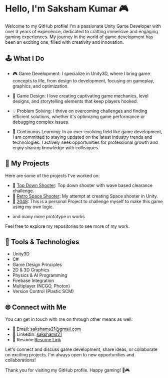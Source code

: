 # Hello, I'm Saksham Kumar 🎮

Welcome to my GitHub profile! I'm a passionate Unity Game Developer with over 3 years of experience, dedicated to crafting immersive and engaging gaming experiences. My journey in the world of game development has been an exciting one, filled with creativity and innovation.

## 🕹️ What I Do

- 🎮 Game Development: I specialize in Unity3D, where I bring game concepts to life, from design to development, focusing on gameplay, graphics, and optimization.

- 🧩 Game Design: I love creating captivating game mechanics, level designs, and storytelling elements that keep players hooked.

- 💡 Problem Solving: I thrive on overcoming challenges and finding efficient solutions, whether it's optimizing game performance or debugging complex issues.

- 📖 Continuous Learning: In an ever-evolving field like game development, I am committed to staying updated on the latest industry trends and technologies. I actively seek opportunities for professional growth and enjoy sharing knowledge with colleagues.

## 🚀 My Projects

Here are some of the projects I've worked on:
<!-- This is a hidden comment -->
- 🔫 [Top Down Shooter](https://github.com/sakshams21/TopDownShooter): Top down shooter with wave based clearance challenge.
- 🚀 [Retro Space Shooter](https://github.com/sakshams21/Space_Retro_Shooter): My attempt at creating Space shooter in Unity.
- 🎲 [2048](https://github.com/sakshams21/Challenge-2048): This is a personal Project to challenge myself to make this game using my own logic.
<!-- - [🏎️ Car Handling Prototype](https://github.com/sakshams21/CarDrivingPrototype): My attempt at creating Arcade car physics in Unity.-->
<!-- - [🐈 Rengar Prototype](https://github.com/sakshams21/RengarPrototype):  My attempt at creating Rengar Mechanics in Unity.-->
- and many more prototype in works

Feel free to explore my repositories to see more of my work.

## 🔧 Tools & Technologies

- Unity3D
- C#
- Game Design Principles
- 2D & 3D Graphics
- Physics & AI Programming
- Firebase Integration
- Multiplayer (NCGO, Photon)
- Version Control (Plastic SCM)

## 🌐 Connect with Me

You can get in touch with me on through other means as well:

- 📧 Email: sakshams21@gmail.com
- 💼 LinkedIn: [sakshams21](https://www.linkedin.com/in/sakshams21/)
- 📄 Resume:[Resume Link](https://drive.google.com/file/d/1X_Dey0-NvlyqmLW79pufoGt6muO4uAxJ/view?usp=sharing)

Let's connect and discuss game development, share ideas, or collaborate on exciting projects. I'm always open to new opportunities and collaborations!

Thank you for visiting my GitHub profile. Happy gaming! 🚀🎮
